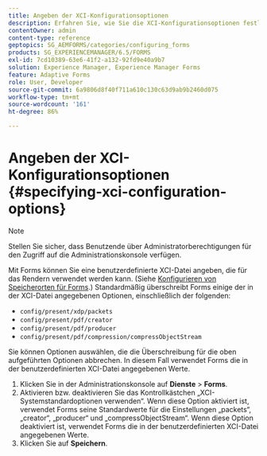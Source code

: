 ```yaml
---
title: Angeben der XCI-Konfigurationsoptionen
description: Erfahren Sie, wie Sie die XCI-Konfigurationsoptionen festlegen. Sie können benutzerdefinierte XCI-Dateiwerte für das adaptive Formular angeben, damit sie beim Rendern von Formularen verwendet werden können.
contentOwner: admin
content-type: reference
geptopics: SG_AEMFORMS/categories/configuring_forms
products: SG_EXPERIENCEMANAGER/6.5/FORMS
exl-id: 7cd10389-63e6-41f2-a132-92fd9e40a9b7
solution: Experience Manager, Experience Manager Forms
feature: Adaptive Forms
role: User, Developer
source-git-commit: 6a9806d8f40f711a610c130c63d9ab9b2460d075
workflow-type: tm+mt
source-wordcount: '161'
ht-degree: 86%

---
```


# Angeben der XCI-Konfigurationsoptionen {#specifying-xci-configuration-options}

>[!NOTE]
> 
> Stellen Sie sicher, dass Benutzende über Administratorberechtigungen für den Zugriff auf die Administrationskonsole verfügen.

Mit Forms können Sie eine benutzerdefinierte XCI-Datei angeben, die für das Rendern verwendet werden kann. (Siehe [Konfigurieren von Speicherorten für Forms](/help/forms/using/admin-help/configuring-locations-forms.md#configuring-locations-for-forms).) Standardmäßig überschreibt Forms einige der in der XCI-Datei angegebenen Optionen, einschließlich der folgenden:

* `config/present/xdp/packets`
* `config/present/pdf/creator`
* `config/present/pdf/producer`
* `config/present/pdf/compression/compressObjectStream`

Sie können Optionen auswählen, die die Überschreibung für die oben aufgeführten Optionen abbrechen. In diesem Fall verwendet Forms die in der benutzerdefinierten XCI-Datei angegebenen Werte.

1. Klicken Sie in der Administrationskonsole auf **Dienste** > **Forms**.
1. Aktivieren bzw. deaktivieren Sie das Kontrollkästchen „XCI-Systemstandardoptionen verwenden“. Wenn diese Option aktiviert ist, verwendet Forms seine Standardwerte für die Einstellungen „packets“, „creator“, „producer“ und „compressObjectStream“. Wenn diese Option deaktiviert ist, verwendet Forms die in der benutzerdefinierten XCI-Datei angegebenen Werte.
1. Klicken Sie auf **Speichern**.

